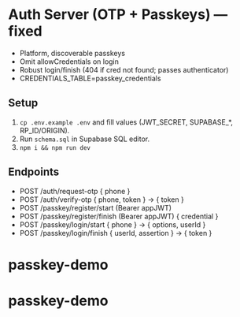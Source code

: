 # Auth Server (OTP + Passkeys) — fixed
- Platform, discoverable passkeys
- Omit allowCredentials on login
- Robust login/finish (404 if cred not found; passes authenticator)
- CREDENTIALS_TABLE=passkey_credentials

## Setup
1) `cp .env.example .env` and fill values (JWT_SECRET, SUPABASE_*, RP_ID/ORIGIN).
2) Run `schema.sql` in Supabase SQL editor.
3) `npm i && npm run dev`

## Endpoints
- POST /auth/request-otp { phone }
- POST /auth/verify-otp { phone, token } -> { token }
- POST /passkey/register/start (Bearer appJWT)
- POST /passkey/register/finish (Bearer appJWT) { credential }
- POST /passkey/login/start { phone } -> { options, userId }
- POST /passkey/login/finish { userId, assertion } -> { token }
# passkey-demo
# passkey-demo
